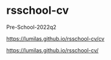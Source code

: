 # rsschool-cv
Pre-School-2022q2

https://lumilas.github.io/rsschool-cv/cv 

https://lumilas.github.io/rsschool-cv/

